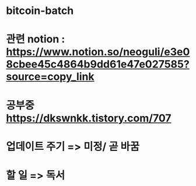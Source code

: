 # bitcoin-batch

# 관련 notion : https://www.notion.so/neoguli/e3e08cbee45c4864b9dd61e47e027585?source=copy_link

# 공부중 https://dkswnkk.tistory.com/707

# 업데이트 주기 => 미정/ 곧 바꿈

# 할 일 => 독서

